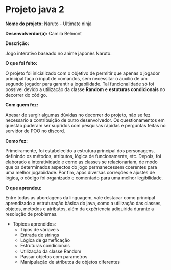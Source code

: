 # Projeto java 2

<b>Nome do projeto:</b> Naruto - Ultimate ninja

<b>Desenvolverdor(a):</b> Camila Belmont

<b>Descrição:</b>
<p>Jogo interativo baseado no anime japonês Naruto.</p>

<b>O que foi feito:</b>
<p>O projeto foi inicializado com o objetivo de permitir que apenas o jogador principal faça o input de comandos, sem necessitar o auxilio de um segundo jogador para garantir a jogabilidade. Tal funcionalidade só foi possivel devido a utilização da classe <b>Random</b> e <b>estuturas condicionais</b> no decorrer do código.</p>

<b>Com quem fez:</b>
<p>Apesar de surgir algumas dúvidas no decorrer do projeto, não se fez necessario a contribuição de outro desenvolvedor. Os questionamentos em questão puderam ser supridos com pesquisas rápidas e perguntas feitas no servidor de POO no discord.</p>

<b>Como fez:</b>
<p>Primeiramente, foi estabelecido a estrutura principal dos personagens, definindo os métodos, atributos, lógica de funcionamente, etc. Depois, foi elaborado a interatividade e como as classes se relacionariam, de modo que os determinados aspectos do jogo permanecessem coerentes para uma melhor jogabiidade. Por fim, após diversas correções e ajustes de lógica, o código foi organizado e comentado para uma melhor legibilidade.</p>

<b>O que aprendeu:</b>
<p>Entre todas as abordagens da linguagem, vale destacar como principal aprendizado a estruturação básica do java, como a utilização das classes, objetos, métodos e atributos, além da expêriencia adiquirida durante a resolução de problemas.</p>

 - Tópicos aprendidos:
    - Tipos de váriaveis
    - Entrada de strings
    - Lógica de gameficação
    - Estruturas condicionais 
    - Utilização da classe Random
    - Passar objetos com parametros
    - Manipulação de atributos de objetos diferentes



